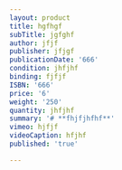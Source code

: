 ```yaml
---
layout: product
title: hgfhgf
subTitle: jgfghf
author: jfjf
publisher: jfjgf
publicationDate: '666'
condition: jhfjhf
binding: fjfjf
ISBN: '666'
price: '6'
weight: '250'
quantity: jhfjhf
summary: '# **fhjfjhfhf**'
vimeo: hjfjf
videoCaption: hfjhf
published: 'true'

---
```



